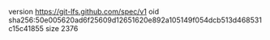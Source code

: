 version https://git-lfs.github.com/spec/v1
oid sha256:50e005620ad6f25609d12651620e892a105149f054dcb513d468531c15c41855
size 2376

